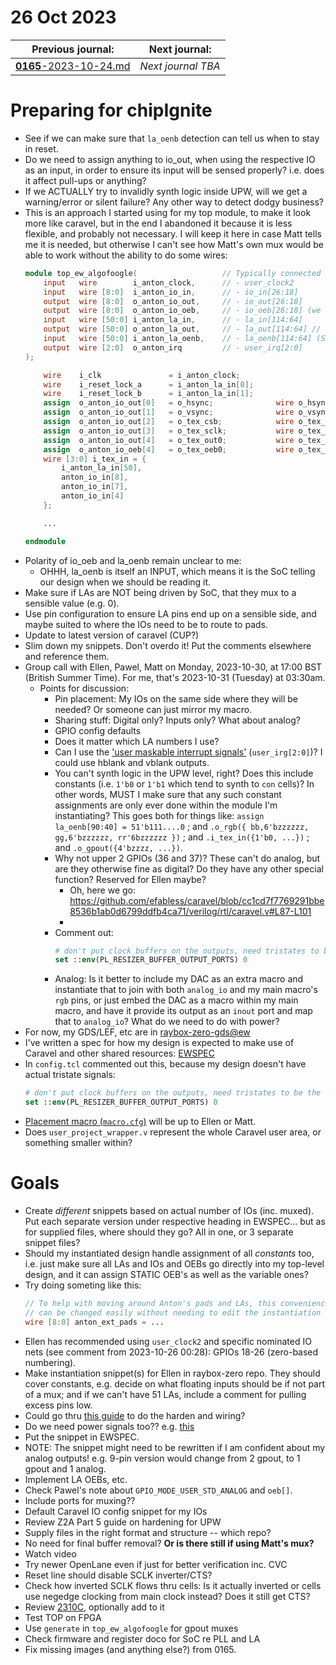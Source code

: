 # 26 Oct 2023

| Previous journal: | Next journal: |
|-|-|
| [**0165**-2023-10-24.md](./0165-2023-10-24.md) | *Next journal TBA* |

# Preparing for chipIgnite

*   See if we can make sure that `la_oenb` detection can tell us when to stay in reset.
*   Do we need to assign anything to io_out, when using the respective IO as an input, in order to ensure its input will be sensed properly? i.e. does it affect pull-ups or anything?
*   If we ACTUALLY try to invalidly synth logic inside UPW, will we get a warning/error or silent failure? Any other way to detect dodgy business?
*   This is an approach I started using for my top module, to make it look more like caravel, but in the end I abandoned it because it is less flexible, and probably not necessary. I will keep it here in case Matt tells me it is needed, but otherwise I can't see how Matt's own mux would be able to work without the ability to do some wires:
    ```verilog
    module top_ew_algofoogle(                   // Typically connected to...
        input   wire        i_anton_clock,      // - user_clock2
        input   wire [8:0]  i_anton_io_in,      // - io_in[26:18]
        output  wire [8:0]  o_anton_io_out,     // - io_out[26:18]
        output  wire [8:0]  o_anton_io_oeb,     // - io_oeb[26:18] (we drive this)
        input   wire [50:0] i_anton_la_in,      // - la_in[114:64]
        output  wire [50:0] o_anton_la_out,     // - la_out[114:64] // UNUSED
        input   wire [50:0] i_anton_la_oenb,    // - la_oenb[114:64] (SoC drives this)
        output  wire [2:0]  o_anton_irq         // - user_irq[2:0]
    );

        wire    i_clk               = i_anton_clock;
        wire    i_reset_lock_a      = i_anton_la_in[0];
        wire    i_reset_lock_b      = i_anton_la_in[1];
        assign  o_anton_io_out[0]   = o_hsync;              wire o_hsync;
        assign  o_anton_io_out[1]   = o_vsync;              wire o_vsync;
        assign  o_anton_io_out[2]   = o_tex_csb;            wire o_tex_csb;
        assign  o_anton_io_out[3]   = o_tex_sclk;           wire o_tex_sclk;
        assign  o_anton_io_out[4]   = o_tex_out0;           wire o_tex_out0;
        assign  o_anton_io_oeb[4]   = o_tex_oeb0;           wire o_tex_oeb0;
        wire [3:0] i_tex_in = {
            i_anton_la_in[50],
            anton_io_in[8],
            anton_io_in[7],
            anton_io_in[4]
        };

        ...

    endmodule
    ```
*   Polarity of io_oeb and la_oenb remain unclear to me:
    *   OHHH, la_oenb is itself an INPUT, which means it is the SoC telling our design when we should be reading it.
*   Make sure if LAs are NOT being driven by SoC, that they mux to a sensible value (e.g. 0).
*   Use pin configuration to ensure LA pins end up on a sensible side, and maybe suited to where the IOs need to be to route to pads.
*   Update to latest version of caravel (CUP?)
*   Slim down my snippets. Don't overdo it! Put the comments elsewhere and reference them.
*   Group call with Ellen, Pawel, Matt on Monday, 2023-10-30, at 17:00 BST (British Summer Time). For me, that's 2023-10-31 (Tuesday) at 03:30am.
    *   Points for discussion:
        *   Pin placement: My IOs on the same side where they will be needed? Or someone can just mirror my macro.
        *   Sharing stuff: Digital only? Inputs only? What about analog?
        *   GPIO config defaults
        *   Does it matter which LA numbers I use?
        *   Can I use the ['user maskable interrupt signals'](https://github.com/efabless/spm_user_project_wrapper/blob/751ca75601499ad06338362dc4621cc0b7261426/verilog/rtl/user_project_wrapper.v#L77-L78) (`user_irg[2:0]`)? I could use hblank and vblank outputs.
        *   You can't synth logic in the UPW level, right? Does this include constants (i.e. `1'b0` or `1'b1` which tend to synth to `con` cells)? In other words, MUST I make sure that any such constant assignments are only ever done within the module I'm instantiating? This goes both for things like: `assign la_oenb[90:40] = 51'b111....0` ; and `.o_rgb({ bb,6'bzzzzzz, gg,6'bzzzzzz, rr'6bzzzzzz })` ; and `.i_tex_in({1'b0, ...})` ; and `.o_gpout({4'bzzzz, ...})`.
        *   Why not upper 2 GPIOs (36 and 37)? These can't do analog, but are they otherwise fine as digital? Do they have any other special function? Reserved for Ellen maybe?
            *   Oh, here we go: https://github.com/efabless/caravel/blob/cc1cd7f7769291bbe8536b1ab0d6799ddfb4ca71/verilog/rtl/caravel.v#L87-L101
            *   
        *   Comment out:
            ```tcl
            # don't put clock buffers on the outputs, need tristates to be the final cells
            set ::env(PL_RESIZER_BUFFER_OUTPUT_PORTS) 0
            ```
        *   Analog: Is it better to include my DAC as an extra macro and instantiate that to join with both `analog_io` and my main macro's `rgb` pins, or just embed the DAC as a macro within my main macro, and have it provide its output as an `inout` port and map that to `analog_io`? What do we need to do with power?
*   For now, my GDS/LEF, etc are in [raybox-zero-gds@ew](https://github.com/algofoogle/raybox-zero-gds/tree/ew)
*   I've written a spec for how my design is expected to make use of Caravel and other shared resources: [EWSPEC](https://github.com/algofoogle/raybox-zero/blob/ew/doc/EWSPEC.md)
*   In `config.tcl` commented out this, because my design doesn't have actual tristate signals:
    ```tcl
    # don't put clock buffers on the outputs, need tristates to be the final cells
    set ::env(PL_RESIZER_BUFFER_OUTPUT_PORTS) 0
    ```
*   [Placement macro (`macro.cfg`)](https://caravel-harness.readthedocs.io/en/latest/quick-start.html#placement-macro) will be up to Ellen or Matt.
*   Does `user_project_wrapper.v` represent the whole Caravel user area, or something smaller within?

# Goals

*   Create *different* snippets based on actual number of IOs (inc. muxed). Put each separate version under respective heading in EWSPEC... but as for supplied files, where should they go? All in one, or 3 separate snippet files?
*   Should my instantiated design handle assignment of all *constants* too, i.e. just make sure all LAs and IOs and OEBs go directly into my top-level design, and it can assign STATIC OEB's as well as the variable ones?
*   Try doing someting like this:
    ```verilog
    // To help with moving around Anton's pads and LAs, this convenience mapping
    // can be changed easily without needing to edit the instantiation below:
    wire [8:0] anton_ext_pads = ...
    ```
*   Ellen has recommended using `user_clock2` and specific nominated IO nets (see comment from 2023-10-26 00:28): GPIOs 18-26 (zero-based numbering).
*   Make instantiation snippet(s) for Ellen in raybox-zero repo. They should cover constants, e.g. decide on what floating inputs should be if not part of a mux; and if we can't have 51 LAs, include a comment for pulling excess pins low.
*   Could go thru [this guide](https://caravel-harness.readthedocs.io/en/latest/quick-start.html) to do the harden and wiring?
*   Do we need power signals too?? e.g. [this](https://github.com/efabless/spm_user_project_wrapper/blob/751ca75601499ad06338362dc4621cc0b7261426/verilog/rtl/user_project_wrapper.v#L86-L89)
*   Put the snippet in EWSPEC.
*   NOTE: The snippet might need to be rewritten if I am confident about my analog outputs! e.g. 9-pin version would change from 2 gpout, to 1 gpout and 1 analog.
*   Implement LA OEBs, etc.
*   Check Pawel's note about `GPIO_MODE_USER_STD_ANALOG` and `oeb[]`.
*   Include ports for muxing??
*   Default Caravel IO config snippet for my IOs
*   Review Z2A Part 5 guide on hardening for UPW
*   Supply files in the right format and structure -- which repo?
*   No need for final buffer removal? **Or is there still if using Matt's mux?**
*   Watch video
*   Try newer OpenLane even if just for better verification inc. CVC
*   Reset line should disable SCLK inverter/CTS?
*   Check how inverted SCLK flows thru cells: Is it actually inverted or cells use negedge clocking from main clock instead? Does it still get CTS?
*   Review [2310C](tips/2310C.md), optionally add to it
*   Test TOP on FPGA
*   Use `generate` in `top_ew_algofoogle` for gpout muxes
*   Check firmware and register doco for SoC re PLL and LA
*   Fix missing images (and anything else?) from 0165.

